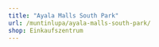 ```yaml
---
title: "Ayala Malls South Park"
url: /muntinlupa/ayala-malls-south-park/
shop: Einkaufszentrum
---
```

